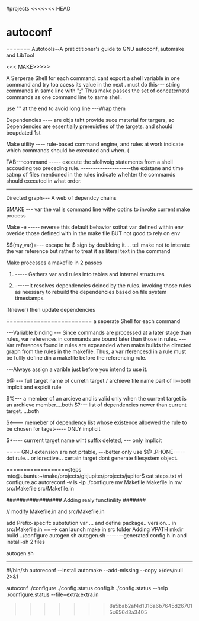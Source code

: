 #projects
<<<<<<< HEAD
# autoconf
=======
Autotools--A pratictitioner's guide to GNU autoconf, automake and LibTool

<<< MAKE>>>>>


A Serperae Shell for each command.
cant export  a shell variable in one command and try toa ccess its value in the next . must do this--- string commands  in same line with ";"  Thus make passes the set of concaternatd commands as one command line to same shell. 

use  "\" at the end to avoid long line ---Wrap them

Dependencies ----  are objs taht provide suce material for targers, so Dependencies are essentially prereuisties of the targets. and should beupdated 1st


Make utility ---- rule-based command engine, and rules at work indicate which commands should be executed and when.   (

TAB---command ----- execute the sfollwoig statements from a shell accouding teo preceding rule.
---------------------the existane and time satmp of files mentioned in the rules indicate whehter the commands should executed in what order.

---
Directed graph--- A web of dependcy chains

$MAKE --- var   the val is command line withe optins to invoke current make process

Make -e ----- reverse this default behavior sothat var defined within env overide those defined with in the make file BUT not good to rely on env

$$(my_var)=--- escape he $ sign by doubleing it.... tell make not to interate the var reference but rather to treat it as literal text in the command

Make processes a makefile in 2 passes

1) ----- Gathers var and rules into tables and internal structures

2) ------It resolves dependencies deined by the rules. invoking those rules as neessary to rebuild the dependencies based on file system timestamps.

 if(newer)  then update dependencies

=========================
a seperate Shell for each command

---Variable binding ---  Since commands are processed at a later stage than rules, var references in commands are bound later than those in rules.
---Var references found in rules are expeanded when make builds the directed graph from the rules in the makefile. Thus,  a var rferencesd in a rule must be fullly define din a makefile before the referencing rule.


---Always assign a varible just before you intend to use it.



$@ --- full target name of curretn target / archieve file name part of li--both implcit and expicit rule


$%--- a member of an arcieve and is valid only when the current target is an archieve member....both
$?--- list of dependencies newer than current target. ...both

$<--- memeber of dependency list whose existence alloewed the rule to be chosen for taget----- ONLY implicit

$*---- currrent target name wiht suffix deleted, --- only implicit


==== GNU extension are not prtable,  ---better only use $@
.PHONE----- dot rule... or idrective... certain target dont generate filesystem object.


==================steps
mto@ubuntu:~/make/projects/gitjupiter/projects/jupiter$ cat steps.txt 
vi configure.ac
autoreconf -v
ls -lp
./configure
mv Makefile Makefile.in 
 mv src/Makefile src/Makefile.in



#################  Adding realy functinility #######

// modify Makefile.in and src/Makefile.in 


add Prefix-specifc substution var ... and  define package.. version... in
src/Makefile.in   ====> can launch make in src folder
Adding VPATH 
mkdir build
../configure
autogen.sh
autogen.sh
-------generated config.h.in and install-sh 2 files

autogen.sh

--------

#!/bin/sh
autoreconf --install
automake --add-missing --copy >/dev/null 2>&1


autoconf
./configure
./config.status config.h
./config.status --help 
./configure.status --file=extra:extra.in

>>>>>>> 8a5bab2af4d1316a6b7645d267015c656d3a3405
